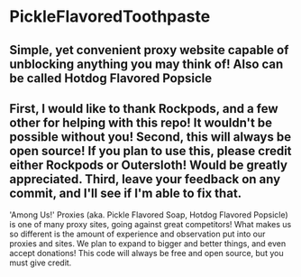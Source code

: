 # PickleFlavoredToothpaste
Simple, yet convenient proxy website capable of unblocking anything you may think of! Also can be called Hotdog Flavored Popsicle 
----------------------------------------------------------------------------------------------------------------------------------
First, I would like to thank Rockpods, and a few other for helping with this repo! It wouldn't be possible without you!
Second, this will always be open source! If you plan to use this, please credit either Rockpods or Outersloth! Would be greatly appreciated.
Third, leave your feedback on any commit, and I'll see if I'm able to fix that.
----------------------------------------------------------------------------------------------------------------------------------
'Among Us!' Proxies (aka. Pickle Flavored Soap, Hotdog Flavored Popsicle) is one of many proxy sites, going against great competitors! What makes us so different is the amount of experience and observation put into our proxies and sites. We plan to expand to bigger and better things, and even accept donations! This code will always be free and open source, but you must give credit.
